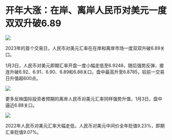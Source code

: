 # 开年大涨：在岸、离岸人民币对美元一度双双升破6.89

![](https://inews.gtimg.com/newsapp_bt/0/15590804924/1000)

2023年的首个交易日，人民币对美元汇率在在岸和离岸市场一度双双升破6.89关口。

1月3日，人民币对美元即期汇率开盘一度小幅走低至6.9248，随后强势反弹，接连升破6.92、6.91、6.90、6.89和6.88关口，盘中最高升至6.8785，较前一交易日升值超600点。

![](https://inews.gtimg.com/newsapp_bt/0/15590804938/1000)

更多反映国际投资者预期的离岸人民币对美元汇率同样强势升值，1月3日，盘中逼近6.88关口。

![](https://inews.gtimg.com/newsapp_bt/0/15590804943/1000)

2022年人民币对美元汇率大幅走低，人民币对美元中间价全年贬值9.23%，即期汇率贬值9.07%。

